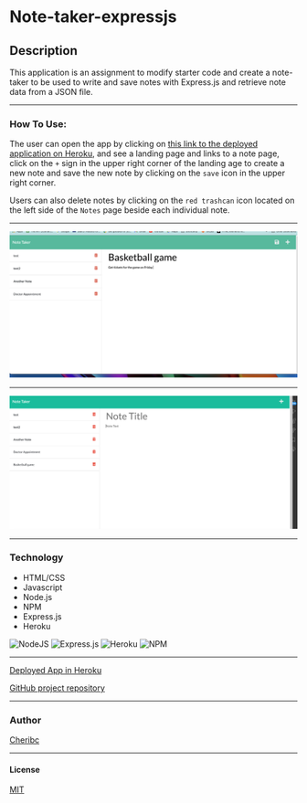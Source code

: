 # __Note-taker-expressjs__

## __Description__

This application is an assignment to modify starter code and create a note-taker to be used to write and save notes with Express.js and retrieve note data from a JSON file.

---

### __How To Use:__
The user can open the app by clicking on [this link to the deployed application on Heroku](https://expressjs-notes.herokuapp.com/), and see a landing page and links to a note page, click on the `+` sign in the upper right corner of the landing age to create a new note and save the new note by clicking on the `save` icon in the upper right corner.

Users can also delete notes by clicking on the `red trashcan` icon located on the left side of the `Notes` page beside each individual note.

---


![Note-App-Screenshot 1](Images/note-screenshot1.png)

---


![Note-App-Screenshot 2](Images/note-screenshot2.png)


---
### __Technology__

- HTML/CSS
- Javascript
- Node.js
- NPM
- Express.js
- Heroku

 ![NodeJS](https://img.shields.io/badge/node.js-6DA55F?logo=node.js&logoColor=wheat) 
 ![Express.js](https://img.shields.io/badge/express.js-%23404d59.svg?logo=express&logoColor=%2361DAFB) 
![Heroku](https://img.shields.io/badge/heroku-%23430098.svg?logo=heroku&logoColor=wheat)
![NPM](https://img.shields.io/badge/NPM-%23000000.svg?logo=npm&logoColor=wheat)

---
[Deployed App in Heroku](https://expressjs-notes.herokuapp.com/)

[GitHub project repository](https://github.com/cheribc/Note-taker-expressjs)

---

### __Author__

[Cheribc](https://github.com/cheribc/Note-taker-expressjs)

---

#### __License__

[MIT](https://opensource.org/licenses/MIT)
